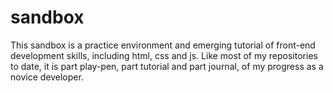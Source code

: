 # sandbox
This sandbox is a practice environment and emerging tutorial of front-end development skills, including html, css and js. Like most of my repositories to date, it is part play-pen, part tutorial and part journal, of my progress as a novice developer.
